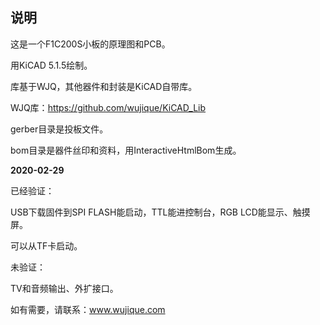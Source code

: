 ## 说明

这是一个F1C200S小板的原理图和PCB。

用KiCAD 5.1.5绘制。



库基于WJQ，其他器件和封装是KiCAD自带库。

WJQ库：https://github.com/wujique/KiCAD_Lib



gerber目录是投板文件。

bom目录是器件丝印和资料，用InteractiveHtmlBom生成。



**2020-02-29**

已经验证：

USB下载固件到SPI FLASH能启动，TTL能进控制台，RGB LCD能显示、触摸屏。

可以从TF卡启动。

未验证：

TV和音频输出、外扩接口。

如有需要，请联系：www.wujique.com